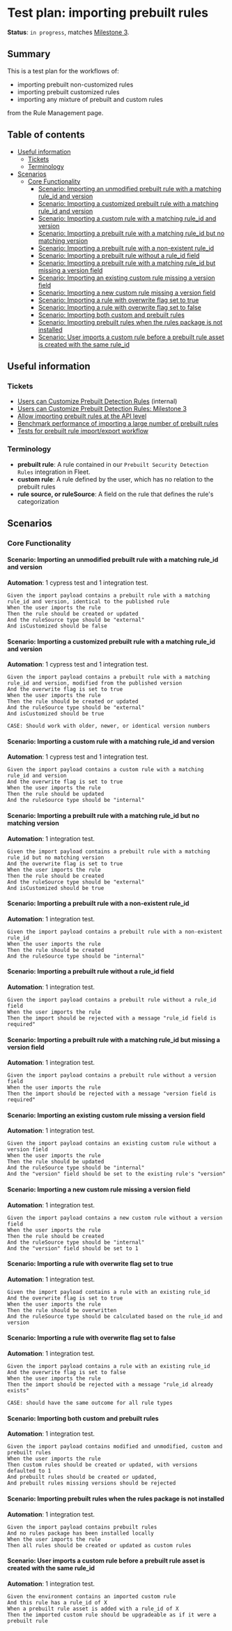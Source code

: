 # Test plan: importing prebuilt rules <!-- omit from toc -->

**Status**: `in progress`, matches [Milestone 3](https://github.com/elastic/kibana/issues/174168).

## Summary <!-- omit from toc -->

This is a test plan for the workflows of:

- importing prebuilt non-customized rules
- importing prebuilt customized rules
- importing any mixture of prebuilt and custom rules

from the Rule Management page.

## Table of contents <!-- omit from toc -->

<!--
Please use the "Markdown All in One" VS Code extension to keep the TOC in sync with the text:
https://marketplace.visualstudio.com/items?itemName=yzhang.markdown-all-in-one
-->

- [Useful information](#useful-information)
  - [Tickets](#tickets)
  - [Terminology](#terminology)
- [Scenarios](#scenarios)
  - [Core Functionality](#core-functionality)
    - [Scenario: Importing an unmodified prebuilt rule with a matching rule\_id and version](#scenario-importing-an-unmodified-prebuilt-rule-with-a-matching-rule_id-and-version)
    - [Scenario: Importing a customized prebuilt rule with a matching rule\_id and version](#scenario-importing-a-customized-prebuilt-rule-with-a-matching-rule_id-and-version)
    - [Scenario: Importing a custom rule with a matching rule\_id and version](#scenario-importing-a-custom-rule-with-a-matching-rule_id-and-version)
    - [Scenario: Importing a prebuilt rule with a matching rule\_id but no matching version](#scenario-importing-a-prebuilt-rule-with-a-matching-rule_id-but-no-matching-version)
    - [Scenario: Importing a prebuilt rule with a non-existent rule\_id](#scenario-importing-a-prebuilt-rule-with-a-non-existent-rule_id)
    - [Scenario: Importing a prebuilt rule without a rule\_id field](#scenario-importing-a-prebuilt-rule-without-a-rule_id-field)
    - [Scenario: Importing a prebuilt rule with a matching rule\_id but missing a version field](#scenario-importing-a-prebuilt-rule-with-a-matching-rule_id-but-missing-a-version-field)
    - [Scenario: Importing an existing custom rule missing a version field](#scenario-importing-an-existing-custom-rule-missing-a-version-field)
    - [Scenario: Importing a new custom rule missing a version field](#scenario-importing-a-new-custom-rule-missing-a-version-field)
    - [Scenario: Importing a rule with overwrite flag set to true](#scenario-importing-a-rule-with-overwrite-flag-set-to-true)
    - [Scenario: Importing a rule with overwrite flag set to false](#scenario-importing-a-rule-with-overwrite-flag-set-to-false)
    - [Scenario: Importing both custom and prebuilt rules](#scenario-importing-both-custom-and-prebuilt-rules)
    - [Scenario: Importing prebuilt rules when the rules package is not installed](#scenario-importing-prebuilt-rules-when-the-rules-package-is-not-installed)
    - [Scenario: User imports a custom rule before a prebuilt rule asset is created with the same rule\_id](#scenario-user-imports-a-custom-rule-before-a-prebuilt-rule-asset-is-created-with-the-same-rule_id)

## Useful information

### Tickets

- [Users can Customize Prebuilt Detection Rules](https://github.com/elastic/security-team/issues/1974) (internal)
- [Users can Customize Prebuilt Detection Rules: Milestone 3](https://github.com/elastic/kibana/issues/174168)
- [Allow importing prebuilt rules at the API level](https://github.com/elastic/kibana/issues/180168)
- [Benchmark performance of importing a large number of prebuilt rules](https://github.com/elastic/kibana/issues/195632)
- [Tests for prebuilt rule import/export workflow](https://github.com/elastic/kibana/issues/202079)

### Terminology

- **prebuilt rule**: A rule contained in our `Prebuilt Security Detection Rules` integration in Fleet.
- **custom rule**: A rule defined by the user, which has no relation to the prebuilt rules
- **rule source, or ruleSource**: A field on the rule that defines the rule's categorization

## Scenarios

### Core Functionality

#### Scenario: Importing an unmodified prebuilt rule with a matching rule_id and version

**Automation**: 1 cypress test and 1 integration test.

```Gherkin
Given the import payload contains a prebuilt rule with a matching rule_id and version, identical to the published rule
When the user imports the rule
Then the rule should be created or updated
And the ruleSource type should be "external"
And isCustomized should be false
```

#### Scenario: Importing a customized prebuilt rule with a matching rule_id and version

**Automation**: 1 cypress test and 1 integration test.

```Gherkin
Given the import payload contains a prebuilt rule with a matching rule_id and version, modified from the published version
And the overwrite flag is set to true
When the user imports the rule
Then the rule should be created or updated
And the ruleSource type should be "external"
And isCustomized should be true

CASE: Should work with older, newer, or identical version numbers
```

#### Scenario: Importing a custom rule with a matching rule_id and version

**Automation**: 1 cypress test and 1 integration test.

```Gherkin
Given the import payload contains a custom rule with a matching rule_id and version
And the overwrite flag is set to true
When the user imports the rule
Then the rule should be updated
And the ruleSource type should be "internal"
```

#### Scenario: Importing a prebuilt rule with a matching rule_id but no matching version

**Automation**: 1 integration test.

```Gherkin
Given the import payload contains a prebuilt rule with a matching rule_id but no matching version
And the overwrite flag is set to true
When the user imports the rule
Then the rule should be created
And the ruleSource type should be "external"
And isCustomized should be true
```

#### Scenario: Importing a prebuilt rule with a non-existent rule_id

**Automation**: 1 integration test.

```Gherkin
Given the import payload contains a prebuilt rule with a non-existent rule_id
When the user imports the rule
Then the rule should be created
And the ruleSource type should be "internal"
```

#### Scenario: Importing a prebuilt rule without a rule_id field

**Automation**: 1 integration test.

```Gherkin
Given the import payload contains a prebuilt rule without a rule_id field
When the user imports the rule
Then the import should be rejected with a message "rule_id field is required"
```

#### Scenario: Importing a prebuilt rule with a matching rule_id but missing a version field

**Automation**: 1 integration test.

```Gherkin
Given the import payload contains a prebuilt rule without a version field
When the user imports the rule
Then the import should be rejected with a message "version field is required"
```

#### Scenario: Importing an existing custom rule missing a version field

**Automation**: 1 integration test.

```Gherkin
Given the import payload contains an existing custom rule without a version field
When the user imports the rule
Then the rule should be updated
And the ruleSource type should be "internal"
And the "version" field should be set to the existing rule's "version"
```

#### Scenario: Importing a new custom rule missing a version field

**Automation**: 1 integration test.

```Gherkin
Given the import payload contains a new custom rule without a version field
When the user imports the rule
Then the rule should be created
And the ruleSource type should be "internal"
And the "version" field should be set to 1
```

#### Scenario: Importing a rule with overwrite flag set to true

**Automation**: 1 integration test.

```Gherkin
Given the import payload contains a rule with an existing rule_id
And the overwrite flag is set to true
When the user imports the rule
Then the rule should be overwritten
And the ruleSource type should be calculated based on the rule_id and version
```

#### Scenario: Importing a rule with overwrite flag set to false

**Automation**: 1 integration test.

```Gherkin
Given the import payload contains a rule with an existing rule_id
And the overwrite flag is set to false
When the user imports the rule
Then the import should be rejected with a message "rule_id already exists"

CASE: should have the same outcome for all rule types
```

#### Scenario: Importing both custom and prebuilt rules

**Automation**: 1 integration test.

```Gherkin
Given the import payload contains modified and unmodified, custom and prebuilt rules
When the user imports the rule
Then custom rules should be created or updated, with versions defaulted to 1
And prebuilt rules should be created or updated,
And prebuilt rules missing versions should be rejected
```

#### Scenario: Importing prebuilt rules when the rules package is not installed

**Automation**: 1 integration test.

```Gherkin
Given the import payload contains prebuilt rules
And no rules package has been installed locally
When the user imports the rule
Then all rules should be created or updated as custom rules
```

#### Scenario: User imports a custom rule before a prebuilt rule asset is created with the same rule_id

**Automation**: 1 integration test.

```Gherkin
Given the environment contains an imported custom rule
And this rule has a rule_id of X
When a prebuilt rule asset is added with a rule_id of X
Then the imported custom rule should be upgradeable as if it were a prebuilt rule
```

